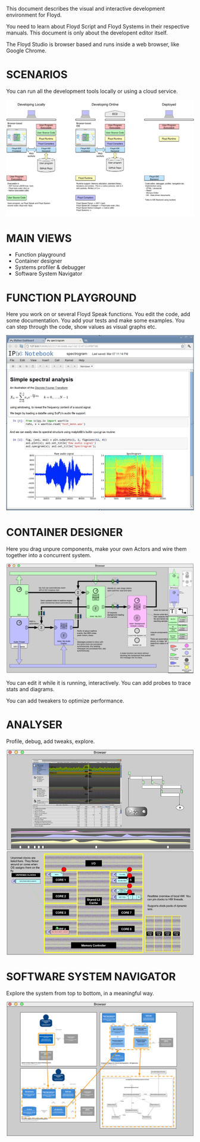 This document describes the visual and interactive development environment for Floyd.

You need to learn about Floyd Script and Floyd Systems in their respective manuals. This document is only about the developent editor itself.

The Floyd Studio is browser based and runs inside a web browser, like Google Chrome.


# SCENARIOS
You can run all the development tools locally or using a cloud service.

![Scenarios](floyd_studio_scenarios.png)




# MAIN VIEWS

- Function playground
- Container designer
- Systems profiler & debugger
- Software System Navigator

# FUNCTION PLAYGROUND

Here you work on or several Floyd Speak functions. You edit the code, add some documentation. You add your tests and make some examples. You can step through the code, show values as visual graphs etc.

![Scenarios](./floyd_studio_function_playground.png)



# CONTAINER DESIGNER

Here you drag unpure components, make your own Actors and wire them together into a concurrent system.


![Scenarios](./floyd_studio_container_designer.png)

You can edit it while it is running, interactively. You can add probes to trace stats and diagrams.

You can add tweakers to optimize performance.

# ANALYSER

Profile, debug, add tweaks, explore.

![Scenarios](./floyd_studio_analyser.png)




# SOFTWARE SYSTEM NAVIGATOR
Explore the system from top to bottom, in a meaningful way.

![Scenarios](./floyd_studio_navigator.png)
